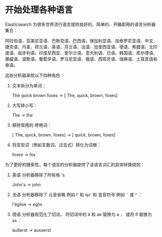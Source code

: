 # 开始处理各种语言

Elasticsearch 为很多世界流行语言提供良好的、简单的、开箱即用的语言分析器集合：

阿拉伯语、亚美尼亚语、巴斯克语、巴西语、保加利亚语、加泰罗尼亚语、中文、捷克语、丹麦、荷兰语、英语、芬兰语、法语、加里西亚语、德语、希腊语、北印度语、匈牙利语、印度尼西亚、爱尔兰语、意大利语、日语、韩国语、库尔德语、挪威语、波斯语、葡萄牙语、罗马尼亚语、俄语、西班牙语、瑞典语、土耳其语和泰语。

这些分析器承担以下四种角色：

1. 文本拆分为单词：

	The quick brown foxes → [ The, quick, brown, foxes]
	
1. 大写转小写：

	The → the
	
1. 移除常用的 停用词：

	[ The, quick, brown, foxes] → [ quick, brown, foxes]
	
1. 将变型词（例如复数词，过去式）转化为词根：

	foxes → fox
	
为了更好的搜索性，每个语言的分析器提供了该语言词汇的具体转换规则：

1. 英语 分析器移除了所有格 's

	John's → john
	
1. 法语 分析器移除了 元音省略 例如 l' 和 qu' 和 变音符号 例如 ¨ 或 ^ ：

	l'église → eglis
	
1. 德语 分析器规范化了切词， 将切词中的 ä 和 ae 替换为 a ， 或将 ß 替换为 ss ：

	äußerst → ausserst
